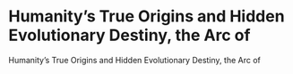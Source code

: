 # Humanity’s True Origins and Hidden Evolutionary Destiny, the Arc of

Humanity’s True Origins and Hidden Evolutionary Destiny, the Arc of